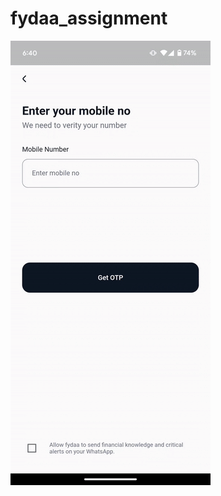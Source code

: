 # fydaa_assignment

![](https://github.com/GitVNS/mscpl_vinayak-shirke/blob/main/sample/sample.gif)
